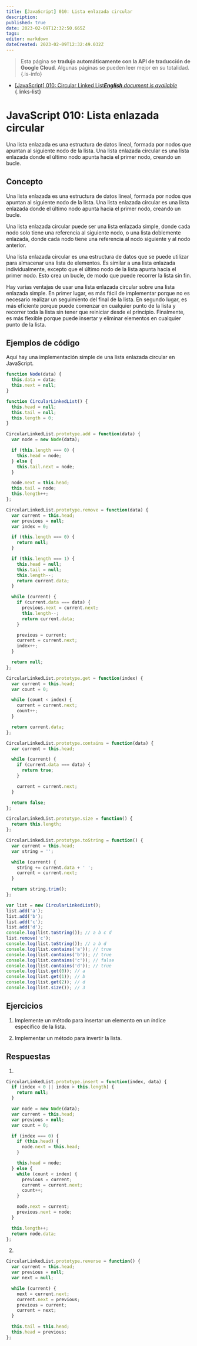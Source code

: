 ```yaml
---
title: [JavaScript] 010: Lista enlazada circular
description: 
published: true
date: 2023-02-09T12:32:50.665Z
tags: 
editor: markdown
dateCreated: 2023-02-09T12:32:49.032Z
---
```


> Esta página se **tradujo automáticamente con la API de traducción de Google Cloud**.
Algunas páginas se pueden leer mejor en su totalidad.{.is-info}



- [[JavaScript] 010: Circular Linked List***English** document is available*](/en/Knowledge-base/Algorithm/javascript-010-circular-linked-list)
{.links-list}


# JavaScript 010: Lista enlazada circular

Una lista enlazada es una estructura de datos lineal, formada por nodos que apuntan al siguiente nodo de la lista. Una lista enlazada circular es una lista enlazada donde el último nodo apunta hacia el primer nodo, creando un bucle.

## Concepto

Una lista enlazada es una estructura de datos lineal, formada por nodos que apuntan al siguiente nodo de la lista. Una lista enlazada circular es una lista enlazada donde el último nodo apunta hacia el primer nodo, creando un bucle.

Una lista enlazada circular puede ser una lista enlazada simple, donde cada nodo solo tiene una referencia al siguiente nodo, o una lista doblemente enlazada, donde cada nodo tiene una referencia al nodo siguiente y al nodo anterior.

Una lista enlazada circular es una estructura de datos que se puede utilizar para almacenar una lista de elementos. Es similar a una lista enlazada individualmente, excepto que el último nodo de la lista apunta hacia el primer nodo. Esto crea un bucle, de modo que puede recorrer la lista sin fin.

Hay varias ventajas de usar una lista enlazada circular sobre una lista enlazada simple. En primer lugar, es más fácil de implementar porque no es necesario realizar un seguimiento del final de la lista. En segundo lugar, es más eficiente porque puede comenzar en cualquier punto de la lista y recorrer toda la lista sin tener que reiniciar desde el principio. Finalmente, es más flexible porque puede insertar y eliminar elementos en cualquier punto de la lista.

## Ejemplos de código

Aquí hay una implementación simple de una lista enlazada circular en JavaScript.

```javascript
function Node(data) {
  this.data = data;
  this.next = null;
}

function CircularLinkedList() {
  this.head = null;
  this.tail = null;
  this.length = 0;
}

CircularLinkedList.prototype.add = function(data) {
  var node = new Node(data);

  if (this.length === 0) {
    this.head = node;
  } else {
    this.tail.next = node;
  }

  node.next = this.head;
  this.tail = node;
  this.length++;
};

CircularLinkedList.prototype.remove = function(data) {
  var current = this.head;
  var previous = null;
  var index = 0;

  if (this.length === 0) {
    return null;
  }

  if (this.length === 1) {
    this.head = null;
    this.tail = null;
    this.length--;
    return current.data;
  }

  while (current) {
    if (current.data === data) {
      previous.next = current.next;
      this.length--;
      return current.data;
    }

    previous = current;
    current = current.next;
    index++;
  }

  return null;
};

CircularLinkedList.prototype.get = function(index) {
  var current = this.head;
  var count = 0;

  while (count < index) {
    current = current.next;
    count++;
  }

  return current.data;
};

CircularLinkedList.prototype.contains = function(data) {
  var current = this.head;

  while (current) {
    if (current.data === data) {
      return true;
    }

    current = current.next;
  }

  return false;
};

CircularLinkedList.prototype.size = function() {
  return this.length;
};

CircularLinkedList.prototype.toString = function() {
  var current = this.head;
  var string = '';

  while (current) {
    string += current.data + ' ';
    current = current.next;
  }

  return string.trim();
};

var list = new CircularLinkedList();
list.add('a');
list.add('b');
list.add('c');
list.add('d');
console.log(list.toString()); // a b c d
list.remove('c');
console.log(list.toString()); // a b d
console.log(list.contains('a')); // true
console.log(list.contains('b')); // true
console.log(list.contains('c')); // false
console.log(list.contains('d')); // true
console.log(list.get(0)); // a
console.log(list.get(1)); // b
console.log(list.get(2)); // d
console.log(list.size()); // 3
```

## Ejercicios

1. Implemente un método para insertar un elemento en un índice específico de la lista.

2. Implementar un método para invertir la lista.

## Respuestas

1.

```javascript
CircularLinkedList.prototype.insert = function(index, data) {
  if (index < 0 || index > this.length) {
    return null;
  }

  var node = new Node(data);
  var current = this.head;
  var previous = null;
  var count = 0;

  if (index === 0) {
    if (this.head) {
      node.next = this.head;
    }

    this.head = node;
  } else {
    while (count < index) {
      previous = current;
      current = current.next;
      count++;
    }

    node.next = current;
    previous.next = node;
  }

  this.length++;
  return node.data;
};
```

2.

```javascript
CircularLinkedList.prototype.reverse = function() {
  var current = this.head;
  var previous = null;
  var next = null;

  while (current) {
    next = current.next;
    current.next = previous;
    previous = current;
    current = next;
  }

  this.tail = this.head;
  this.head = previous;
};
```